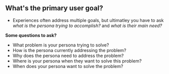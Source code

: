 <!-- TITLE: Defining User Goals -->

## What's the primary user goal?

* Experiences often address multiple goals, but ultimatley you have to ask *what is the persona trying to accomplish?* and *what is their main need?*

**Some questions to ask?**
* What problem is your persona trying to solve?
* How is the persona currently addressing the problem?
* Why does the persona need to address the problem?
* Where is your persona when they want to solve this problem?
* When does your persona want to solve the problem?